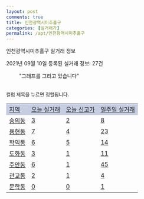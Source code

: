 ```yaml
---
layout: post
comments: true
title: 인천광역시미추홀구
categories: [실거래가]
permalink: /apt/인천광역시미추홀구
---
```


인천광역시미추홀구 실거래 정보

2021년 09월 10일 등록된 실거래 정보: 27건

<!--<script async src="https://pagead2.googlesyndication.com/pagead/js/adsbygoogle.js?client=ca-pub-3485438051770037"
 crossorigin="anonymous"></script>-->

<script type="text/javascript">
  google.charts.load('current', {'packages':['corechart']});
  google.charts.setOnLoadCallback(drawChart);

  function drawChart() {
    var data = google.visualization.arrayToDataTable([['거래일', '매매', '전월세', '전매'], ['21-01', 394, 299, 149], ['21-02', 441, 314, 152], ['21-03', 617, 351, 140], ['21-04', 527, 285, 137], ['21-05', 461, 269, 209], ['21-06', 392, 269, 123], ['21-07', 350, 265, 96], ['21-08', 289, 180, 54], ['21-09', 19, 35, 4]]);

    var options = {
      title: '최근 1년간 유형별 거래량 추이',
      legend: { position: 'bottom' }
    };

    setTimeout(function() {
        var chart = new google.visualization.LineChart(document.getElementById('columnchart_material'));
        chart.draw(data, (options));
        document.getElementById('loading').style.display = 'none';
        var dayLabel = (new Date()).getDay();
        if (dayLabel < 2) {
            sorttable.innerSortFunction.apply(document.getElementById('week'), []);
            sorttable.innerSortFunction.apply(document.getElementById('week'), []);        
        }
        else {
            sorttable.innerSortFunction.apply(document.getElementById('today'), []);
            sorttable.innerSortFunction.apply(document.getElementById('today'), []);
        }
    }, 200);

  }
</script>

<div id="loading" style="z-index:20; display: block; margin-left: 35px">"그래프를 그리고 있습니다"</div>
<div id="columnchart_material" style="width: 95%; margin-left: -35px; display: block"></div>
<!--<div style="width: 95%; margin-left: -35px; display: block">
      <script async src="https://pagead2.googlesyndication.com/pagead/js/adsbygoogle.js?client=ca-pub-3485438051770037"
          crossorigin="anonymous"></script>
      <ins class="adsbygoogle"
          style="display:block"
          data-ad-format="fluid"
          data-ad-layout-key="-fb+5w+4e-db+86"
          data-ad-client="ca-pub-3485438051770037"
          data-ad-slot="1827090281"></ins>
      <script>
          (adsbygoogle = window.adsbygoogle || []).push({});
      </script>
</div>-->
<br>

<font size='small' style='font-size: small;'>컬럼 제목을 누르면 정렬됩니다.</font>
<table class="sortable">
  <tr style='background-color: rgba(114, 132, 186,0.4);'>
    <td id="region"><a href="#">지역</a></td>
    <td id="today"><a href="#">오늘 실거래</a></td>
    <td id="today_new"><a href="#">오늘 신고가</a></td>
    <td id="week"><a href="#">일주일 실거래</a></td>
  </tr>

  
  <tr class="item">
    <td><a href="인천광역시미추홀구숭의동">숭의동</a></td>
    <td><a href="인천광역시미추홀구숭의동">3</a></td>
    <td><a href="인천광역시미추홀구숭의동">2</a></td>
    <td><a href="인천광역시미추홀구숭의동">8</a></td>
  </tr>
    

  <tr class="item">
    <td><a href="인천광역시미추홀구용현동">용현동</a></td>
    <td><a href="인천광역시미추홀구용현동">7</a></td>
    <td><a href="인천광역시미추홀구용현동">4</a></td>
    <td><a href="인천광역시미추홀구용현동">23</a></td>
  </tr>
    

  <tr class="item">
    <td><a href="인천광역시미추홀구학익동">학익동</a></td>
    <td><a href="인천광역시미추홀구학익동">6</a></td>
    <td><a href="인천광역시미추홀구학익동">5</a></td>
    <td><a href="인천광역시미추홀구학익동">14</a></td>
  </tr>
    

  <tr class="item">
    <td><a href="인천광역시미추홀구도화동">도화동</a></td>
    <td><a href="인천광역시미추홀구도화동">3</a></td>
    <td><a href="인천광역시미추홀구도화동">1</a></td>
    <td><a href="인천광역시미추홀구도화동">11</a></td>
  </tr>
    

  <tr class="item">
    <td><a href="인천광역시미추홀구주안동">주안동</a></td>
    <td><a href="인천광역시미추홀구주안동">6</a></td>
    <td><a href="인천광역시미추홀구주안동">1</a></td>
    <td><a href="인천광역시미추홀구주안동">45</a></td>
  </tr>
    

  <tr class="item">
    <td><a href="인천광역시미추홀구관교동">관교동</a></td>
    <td><a href="인천광역시미추홀구관교동">2</a></td>
    <td><a href="인천광역시미추홀구관교동">1</a></td>
    <td><a href="인천광역시미추홀구관교동">4</a></td>
  </tr>
    

  <tr class="item">
    <td><a href="인천광역시미추홀구문학동">문학동</a></td>
    <td><a href="인천광역시미추홀구문학동">0</a></td>
    <td><a href="인천광역시미추홀구문학동">0</a></td>
    <td><a href="인천광역시미추홀구문학동">1</a></td>
  </tr>
    


</table>


    